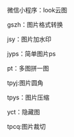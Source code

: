 微信小程序：look云图 


gszh：图片格式转换  

jsy：图片加水印  

jyps：简单图片ps  

pt：多图拼一图  

tpyj:图片圆角  

tpys：图片压缩  

yct：隐藏图  

tpcq:图片裁切

